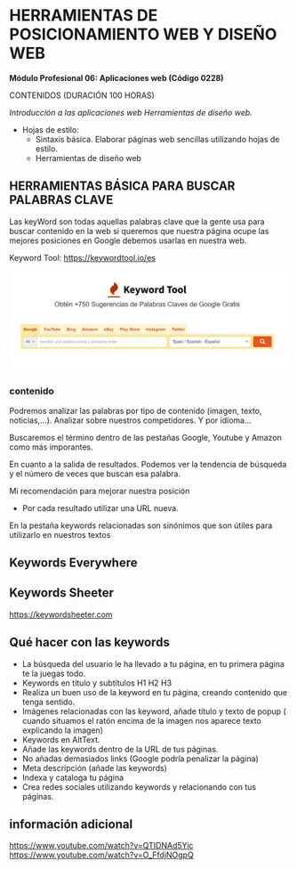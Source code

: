 # HERRAMIENTAS DE POSICIONAMIENTO WEB Y DISEÑO WEB

**Módulo Profesional 06: Aplicaciones web (Código 0228)**

CONTENIDOS (DURACIÓN 100 HORAS)

*Introducción a las aplicaciones web Herramientas de diseño web.*


 * Hojas de estilo:
    * Sintaxis básica. Elaborar páginas web sencillas utilizando hojas de estilo.
    * Herramientas de diseño web
  
  ## HERRAMIENTAS BÁSICA PARA BUSCAR PALABRAS CLAVE
  
  Las keyWord son todas aquellas palabras clave que la gente usa para buscar contenido en la web
  si queremos que nuestra página ocupe las mejores posiciones en Google debemos usarlas en nuestra
  web.
  
  Keyword Tool: https://keywordtool.io/es
  
  ![cabecera de KeyWordTool](./img/Screenshot_3.jpg?raw=true "Title")
  
  ### contenido
  Podremos analizar las palabras por tipo de contenido  (imagen, texto, noticias,...). Analizar sobre nuestros competidores.
  Y por idioma...
  
  Buscaremos el término dentro de las pestañas Google, Youtube y Amazon como más imporantes.
  
  En cuanto a la salida de resultados. Podemos ver la tendencia de búsqueda y el número de veces que buscan esa palabra.
  
  Mi recomendación para mejorar nuestra posición
  * Por cada resultado utilizar una URL nueva.
  
  En la pestaña keywords relacionadas son sinónimos que son útiles para utilizarlo en nuestros textos
  
  Keywords Everywhere
  ---
  
  Keywords Sheeter
  ---
  https://keywordsheeter.com
  
  Qué hacer con las keywords
  ---
  * La búsqueda del usuario le ha llevado a tu página, en tu primera página te la juegas todo.
  * Keywords en título y subtítulos H1 H2 H3
  * Realiza un buen uso de la keyword en tu página, creando contenido que tenga sentido.
  * Imágenes relacionadas con las keyword, añade título y texto de popup ( cuando situamos el ratón   encima de la imagen nos aparece texto explicando la imagen)
  * Keywords en AltText.
  * Añade las keywords dentro de la URL de tus páginas.
  * No añadas demasiados links (Google podría penalizar la página)
  * Meta descripción (añade las keywords)
  * Indexa y cataloga tu página
  * Crea redes sociales utilizando keywords y relacionando con tus páginas.
  
  
  información adicional
  ---
  https://www.youtube.com/watch?v=QTIDNAd5Yic
  https://www.youtube.com/watch?v=O_FfdjNOgpQ
  
